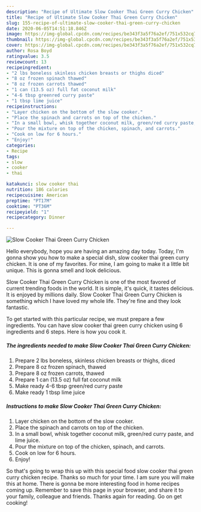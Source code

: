 ```yaml
---
description: "Recipe of Ultimate Slow Cooker Thai Green Curry Chicken"
title: "Recipe of Ultimate Slow Cooker Thai Green Curry Chicken"
slug: 155-recipe-of-ultimate-slow-cooker-thai-green-curry-chicken
date: 2020-06-05T14:51:18.846Z
image: https://img-global.cpcdn.com/recipes/be343f3a5f76a2ef/751x532cq70/slow-cooker-thai-green-curry-chicken-recipe-main-photo.jpg
thumbnail: https://img-global.cpcdn.com/recipes/be343f3a5f76a2ef/751x532cq70/slow-cooker-thai-green-curry-chicken-recipe-main-photo.jpg
cover: https://img-global.cpcdn.com/recipes/be343f3a5f76a2ef/751x532cq70/slow-cooker-thai-green-curry-chicken-recipe-main-photo.jpg
author: Rosa Boyd
ratingvalue: 3.5
reviewcount: 13
recipeingredient:
- "2 lbs boneless skinless chicken breasts or thighs diced"
- "8 oz frozen spinach thawed"
- "8 oz frozen carrots thawed"
- "1 can (13.5 oz) full fat coconut milk"
- "4-6 tbsp greenred curry paste"
- "1 tbsp lime juice"
recipeinstructions:
- "Layer chicken on the bottom of the slow cooker."
- "Place the spinach and carrots on top of the chicken."
- "In a small bowl, whisk together coconut milk, green/red curry paste, and lime juice."
- "Pour the mixture on top of the chicken, spinach, and carrots."
- "Cook on low for 6 hours."
- "Enjoy!"
categories:
- Recipe
tags:
- slow
- cooker
- thai

katakunci: slow cooker thai 
nutrition: 186 calories
recipecuisine: American
preptime: "PT17M"
cooktime: "PT36M"
recipeyield: "1"
recipecategory: Dinner

---
```



![Slow Cooker Thai Green Curry Chicken](https://img-global.cpcdn.com/recipes/be343f3a5f76a2ef/751x532cq70/slow-cooker-thai-green-curry-chicken-recipe-main-photo.jpg)

Hello everybody, hope you are having an amazing day today. Today, I'm gonna show you how to make a special dish, slow cooker thai green curry chicken. It is one of my favorites. For mine, I am going to make it a little bit unique. This is gonna smell and look delicious.



Slow Cooker Thai Green Curry Chicken is one of the most favored of current trending foods in the world. It is simple, it's quick, it tastes delicious. It is enjoyed by millions daily. Slow Cooker Thai Green Curry Chicken is something which I have loved my whole life. They're fine and they look fantastic.


To get started with this particular recipe, we must prepare a few ingredients. You can have slow cooker thai green curry chicken using 6 ingredients and 6 steps. Here is how you cook it.

<!--inarticleads1-->

##### The ingredients needed to make Slow Cooker Thai Green Curry Chicken:

1. Prepare 2 lbs boneless, skinless chicken breasts or thighs, diced
1. Prepare 8 oz frozen spinach, thawed
1. Prepare 8 oz frozen carrots, thawed
1. Prepare 1 can (13.5 oz) full fat coconut milk
1. Make ready 4-6 tbsp green/red curry paste
1. Make ready 1 tbsp lime juice




<!--inarticleads2-->

##### Instructions to make Slow Cooker Thai Green Curry Chicken:

1. Layer chicken on the bottom of the slow cooker.
1. Place the spinach and carrots on top of the chicken.
1. In a small bowl, whisk together coconut milk, green/red curry paste, and lime juice.
1. Pour the mixture on top of the chicken, spinach, and carrots.
1. Cook on low for 6 hours.
1. Enjoy!




So that's going to wrap this up with this special food slow cooker thai green curry chicken recipe. Thanks so much for your time. I am sure you will make this at home. There is gonna be more interesting food in home recipes coming up. Remember to save this page in your browser, and share it to your family, colleague and friends. Thanks again for reading. Go on get cooking!
